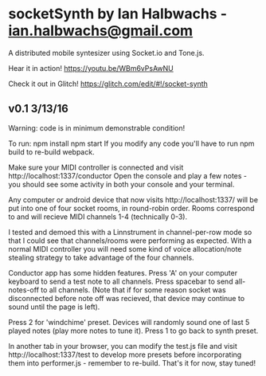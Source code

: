 # socketSynth by Ian Halbwachs  - ian.halbwachs@gmail.com
A distributed mobile syntesizer using Socket.io and Tone.js.

Hear it in action! <https://youtu.be/WBm6vPsAwNU>

Check it out in Glitch! https://glitch.com/edit/#!/socket-synth


v0.1 3/13/16
-------
Warning: code is in minimum demonstrable condition!

To run:
npm install
npm start
If you modify any code you'll have to run npm build to re-build webpack. 

Make sure your MIDI controller is connected and visit http://localhost:1337/conductor
Open the console and play a few notes -  you should see some activity in both your console and your terminal. 

Any computer or android device that now visits http://localhost:1337/ will be put into 
one of four socket rooms, in round-robin order. Rooms correspond to and will recieve MIDI 
channels 1-4 (technically 0-3).

I tested and demoed this with a Linnstrument in channel-per-row mode so that I could see that
channels/rooms were performing as expected. With a normal MIDI controller you will need some 
kind of voice allocation/note stealing strategy to take advantage of the four channels. 

Conductor app has some hidden features. Press 'A' on your computer keyboard to send a test note 
to all channels. Press spacebar to send all-notes-off to all channels. (Note that if for some reason 
socket was disconnected before note off was recieved, that device may continue to sound until the 
page is left).

Press 2 for 'windchime' preset. Devices will randomly sound one of last 5 played notes (play more 
notes to tune it). Press 1 to go back to synth preset.

In another tab in your browser, you can modify the test.js file and visit http://localhost:1337/test 
to develop more presets before incorporating them into performer.js - remember to re-build. That's it for now, stay tuned!
